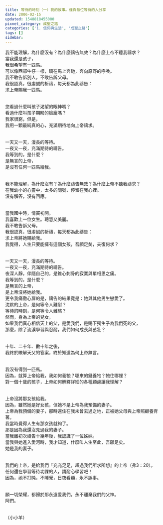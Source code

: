 ```yaml
---
title: 等待的時刻（一）我的故事。僅與每位等待的人分享
date: 2006-02-15
updated: 1548818455000
pixnet_category: 成聖之路
categories: ['1. 信仰與生活', '成聖之路']
tags: []
sidebar: 
---
```


<p>我不能理解，為什麼沒有？為什麼禱告無效？為什麼上帝不聽我禱求？<br/><!--more-->當我還是孩子，<br/>我很希望有一匹馬。<br/>可以像西部牛仔一樣，騎在馬上奔馳，奔向原野的呼喚。<br/>我不敢告訴別人，不敢告訴父母。<br/>我很認真，很虔誠的祈禱，每天都為此禱告：<br/>求上帝賜我一匹馬。<br/><br/><br/>您看過什麼叫孩子渴望的眼神嗎？<br/>看過什麼叫孩子期盼的臉龐嗎？<br/>我家很窮，但是，<br/>我用一顆最純真的心，充滿期待地向上帝禱求。<br/><br/><br/>一天又一天，漫長的等待。<br/>一夜又一夜，充滿期待的禱告。<br/>我等到的，是什麼？<br/>是無言的上帝，<br/>是沒有任何一匹馬給我。<br/><br/><br/>我不能理解，為什麼沒有？為什麼禱告無效？為什麼上帝不聽我禱求？<br/>在我幼小的心靈中，太多的問號，停留在我心裡。<br/>沒有解答，沒有回應。<br/><br/><br/>當我國中時，情竇初開。<br/>我喜歡上一位女生。聰慧又美麗。<br/>我不敢告訴父母。<br/>我很認真，很虔誠的祈禱，每天都為此禱告：<br/>求上帝將她賜給我。<br/>我覺得，人生只要能擁有這個女孩，吾願足矣，夫復何求？<br/><br/><br/>一天又一天，漫長的等待。<br/>一夜又一夜，充滿期待的禱告。<br/>夜深人靜，伴隨自己的，是錐心刺骨的寂寞與單相思之痛。<br/>我等到的，是什麼？<br/>是無言的上帝，<br/>是上帝沒將她給我。<br/>更令我痛徹心扉的是，禱告的結果竟是：她與其他男生戀愛了。<br/>沈默的上帝，是何等令人難耐？<br/>等待的時刻，是何等令人難熬？<br/>然而，身為上帝的兒女，<br/>如果我們真心相信天上的父，是愛我們，是賜下獨生子為我們死的父，<br/>那麼，除了流淚學習與忍耐，我們如何成長與茁壯？<br/><br/><br/>十年、二十年、數十年之後，<br/>我終於瞭解天父的答案，終於知道為何上帝無言。<br/><br/><br/>我沒有得到一匹馬。<br/>因為，就算上帝給我，我如何養牠？哪來的錢養牠？牠住哪裡？<br/>對一個十歲的孩子，上帝如何解釋詳細的各種顧慮讓我理解？<br/><br/><br/>上帝沒將那女孩給我。<br/>因為，雖然她是好女孩，但她不是上帝為我預備的妻子。<br/>上帝為我預備的妻子，那時還住在我未曾去過之地，正被她父母與上帝照顧養育著。<br/>我當時覺得人生有那女孩就夠了。<br/>那是因為我還沒見過我的妻子。<br/>當我離初次禱告十幾年後，我認識了一位姊妹。<br/>當我與她進入愛河時，我才知道，什麼叫人生至此，吾願足矣。<br/>她是我的妻子。<br/><br/><br/>我們的上帝，是給我們『充充足足，超過我們所求所想』的上帝（弗3：20）。<br/>任何還在學習等待功課的人，請耐心學習吧！<br/>因為，祂不打盹，不睡覺，日夜看顧，永不誤事。<br/><br/><br/>願一切榮耀，都歸於那永遠愛我們，永不離棄我們的父神。<br/>阿們。<br/><br/><br/>（小小羊）<br/></p>
